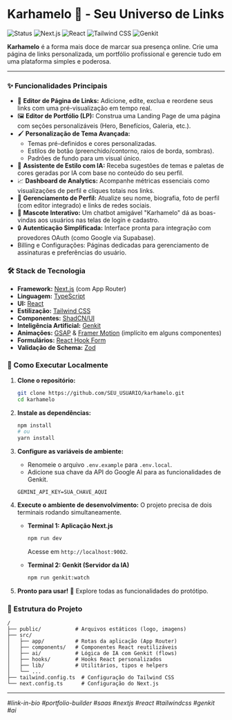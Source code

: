 # Karhamelo 🍯 - Seu Universo de Links

![Status](https://img.shields.io/badge/status-Prot%C3%B3tipo%20Completo-brightgreen)
![Next.js](https://img.shields.io/badge/Next.js-15.x-black?logo=next.js)
![React](https://img.shields.io/badge/React-18-blue?logo=react)
![Tailwind CSS](https://img.shields.io/badge/Tailwind%20CSS-3-cyan?logo=tailwind-css)
![Genkit](https://img.shields.io/badge/AI-Genkit-orange)

**Karhamelo** é a forma mais doce de marcar sua presença online. Crie uma página de links personalizada, um portfólio profissional e gerencie tudo em uma plataforma simples e poderosa.

---

### ✨ Funcionalidades Principais

-   🎨 **Editor de Página de Links:** Adicione, edite, exclua e reordene seus links com uma pré-visualização em tempo real.
-   🖼️ **Editor de Portfólio (LP):** Construa uma Landing Page de uma página com seções personalizáveis (Hero, Benefícios, Galeria, etc.).
-   🖌️ **Personalização de Tema Avançada:**
    -   Temas pré-definidos e cores personalizadas.
    -   Estilos de botão (preenchido/contorno, raios de borda, sombras).
    -   Padrões de fundo para um visual único.
-   🤖 **Assistente de Estilo com IA:** Receba sugestões de temas e paletas de cores geradas por IA com base no conteúdo do seu perfil.
-   📈 **Dashboard de Analytics:** Acompanhe métricas essenciais como visualizações de perfil e cliques totais nos links.
-   👤 **Gerenciamento de Perfil:** Atualize seu nome, biografia, foto de perfil (com editor integrado) e links de redes sociais.
-   🐶 **Mascote Interativo:** Um chatbot amigável "Karhamelo" dá as boas-vindas aos usuários nas telas de login e cadastro.
-   🔒 **Autenticação Simplificada:** Interface pronta para integração com provedores OAuth (como Google via Supabase).
-   Billing e Configurações: Páginas dedicadas para gerenciamento de assinaturas e preferências do usuário.

### 🛠️ Stack de Tecnologia

-   **Framework:** [Next.js](https://nextjs.org/) (com App Router)
-   **Linguagem:** [TypeScript](https://www.typescriptlang.org/)
-   **UI:** [React](https://react.dev/)
-   **Estilização:** [Tailwind CSS](https://tailwindcss.com/)
-   **Componentes:** [ShadCN/UI](https://ui.shadcn.com/)
-   **Inteligência Artificial:** [Genkit](https://firebase.google.com/docs/genkit)
-   **Animações:** [GSAP](https://gsap.com/) & [Framer Motion](https://www.framer.com/motion/) (implícito em alguns componentes)
-   **Formulários:** [React Hook Form](https://react-hook-form.com/)
-   **Validação de Schema:** [Zod](https://zod.dev/)

### 🚀 Como Executar Localmente

1.  **Clone o repositório:**
    ```bash
    git clone https://github.com/SEU_USUARIO/karhamelo.git
    cd karhamelo
    ```

2.  **Instale as dependências:**
    ```bash
    npm install
    # ou
    yarn install
    ```

3.  **Configure as variáveis de ambiente:**
    -   Renomeie o arquivo `.env.example` para `.env.local`.
    -   Adicione sua chave da API do Google AI para as funcionalidades de Genkit.
    ```
    GEMINI_API_KEY=SUA_CHAVE_AQUI
    ```

4.  **Execute o ambiente de desenvolvimento:**
    O projeto precisa de dois terminais rodando simultaneamente.

    -   **Terminal 1: Aplicação Next.js**
        ```bash
        npm run dev
        ```
        Acesse em `http://localhost:9002`.

    -   **Terminal 2: Genkit (Servidor da IA)**
        ```bash
        npm run genkit:watch
        ```

5.  **Pronto para usar!** 🎉 Explore todas as funcionalidades do protótipo.

### 📂 Estrutura do Projeto

```
/
├── public/           # Arquivos estáticos (logo, imagens)
├── src/
│   ├── app/          # Rotas da aplicação (App Router)
│   ├── components/   # Componentes React reutilizáveis
│   ├── ai/           # Lógica de IA com Genkit (flows)
│   ├── hooks/        # Hooks React personalizados
│   ├── lib/          # Utilitários, tipos e helpers
│   └── ...
├── tailwind.config.ts  # Configuração do Tailwind CSS
└── next.config.ts      # Configuração do Next.js
```

---

*#link-in-bio #portfolio-builder #saas #nextjs #react #tailwindcss #genkit #ai*
